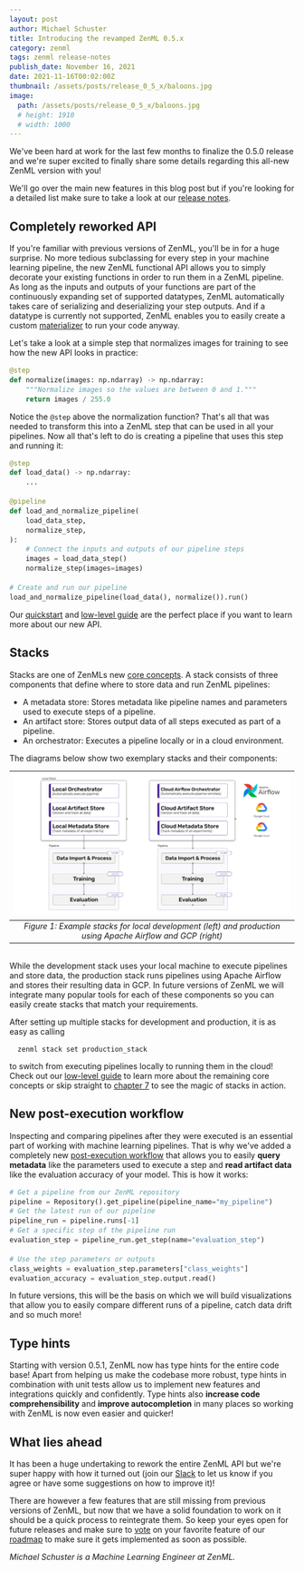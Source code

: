 ```yaml
---
layout: post
author: Michael Schuster
title: Introducing the revamped ZenML 0.5.x
category: zenml
tags: zenml release-notes
publish_date: November 16, 2021
date: 2021-11-16T00:02:00Z
thumbnail: /assets/posts/release_0_5_x/baloons.jpg
image:
  path: /assets/posts/release_0_5_x/baloons.jpg
  # height: 1910
  # width: 1000
---
```



We've been hard at work for the last few months to finalize the 0.5.0 release and we're super excited to finally share some details regarding this all-new ZenML version with you!

We'll go over the main new features in this blog post but if you're looking for a detailed list make sure to take a look at our [release notes](https://github.com/zenml-io/zenml/blob/main/RELEASE_NOTES.md).

## Completely reworked API

If you're familiar with previous versions of ZenML, you'll be in for a huge surprise. 
No more tedious subclassing for every step in your machine learning pipeline, the new ZenML functional API allows you to simply decorate your existing functions in order to run them in a ZenML pipeline.
As long as the inputs and outputs of your functions are part of the continuously expanding set of supported datatypes, ZenML automatically takes care of serializing and deserializing your step outputs.
And if a datatype is currently not supported, ZenML enables you to easily create a custom [materializer](https://docs.zenml.io/framework-design#using-materializers-to-abstract-away-serialization-and-deserialization-logic) to run your code anyway.

Let's take a look at a simple step that normalizes images for training to see how the new API looks in practice:
```python
@step
def normalize(images: np.ndarray) -> np.ndarray:
    """Normalize images so the values are between 0 and 1."""
    return images / 255.0
```

Notice the `@step` above the normalization function? That's all that was needed to transform this into a ZenML step that can be used in all your pipelines.
Now all that's left to do is creating a pipeline that uses this step and running it:
```python
@step
def load_data() -> np.ndarray:
    ...

@pipeline
def load_and_normalize_pipeline(
    load_data_step,
    normalize_step,
):
    # Connect the inputs and outputs of our pipeline steps
    images = load_data_step()
    normalize_step(images=images)

# Create and run our pipeline
load_and_normalize_pipeline(load_data(), normalize()).run()
```

Our [quickstart](https://docs.zenml.io/quickstart-guide) and [low-level guide](https://docs.zenml.io/guides/low-level-api) are the perfect place if you want to learn more about our new API.

## Stacks

Stacks are one of ZenMLs new [core concepts](https://docs.zenml.io/core-concepts). A stack consists of three components that define where to store data and run ZenML pipelines:  
- A metadata store: Stores metadata like pipeline names and parameters used to execute steps of a pipeline.
- An artifact store: Stores output data of all steps executed as part of a pipeline.
- An orchestrator: Executes a pipeline locally or in a cloud environment.

The diagrams below show two exemplary stacks and their components:

| ![Development and production stack](../assets/posts/release_0_5_x/stacks.png) |
|:--:|
| *Figure 1: Example stacks for local development (left) and production using Apache Airflow and GCP (right)* |  
  
<br>
While the development stack uses your local machine to execute pipelines and store data, the production stack runs pipelines using Apache Airflow and stores their resulting data in GCP.
In future versions of ZenML we will integrate many popular tools for each of these components so you can easily create stacks that match your requirements.

After setting up multiple stacks for development and production, it is as easy as calling 
```
  zenml stack set production_stack
```
to switch from executing pipelines locally to running them in the cloud!
Check out our [low-level guide](https://docs.zenml.io/guides/low-level-api) to learn more about the remaining core concepts or skip straight to [chapter 7](https://docs.zenml.io/guides/low-level-api/chapter-7) to see the magic of stacks in action. 

## New post-execution workflow

Inspecting and comparing pipelines after they were executed is an essential part of working with machine learning pipelines.
That is why we've added a completely new [post-execution workflow]((https://docs.zenml.io/guides/post-execution-workflow)) that allows you to easily **query metadata** like the parameters used to execute a step and **read artifact data** like the evaluation accuracy of your model.
This is how it works:
```python
# Get a pipeline from our ZenML repository
pipeline = Repository().get_pipeline(pipeline_name="my_pipeline")
# Get the latest run of our pipeline
pipeline_run = pipeline.runs[-1]
# Get a specific step of the pipeline run
evaluation_step = pipeline_run.get_step(name="evaluation_step")

# Use the step parameters or outputs
class_weights = evaluation_step.parameters["class_weights"]
evaluation_accuracy = evaluation_step.output.read()
```
In future versions, this will be the basis on which we will build visualizations that allow you to easily compare different runs of a pipeline, catch data drift and so much more!

## Type hints

Starting with version 0.5.1, ZenML now has type hints for the entire code base! 
Apart from helping us make the codebase more robust, type hints in combination with unit tests allow us to implement new features and integrations quickly and confidently.
Type hints also **increase code comprehensibility** and **improve autocompletion** in many places so working with ZenML is now even easier and quicker!

## What lies ahead

It has been a huge undertaking to rework the entire ZenML API but we're super happy with how it turned out (join our [Slack](https://zenml.io/slack-invite/) to let us know if you agree or have some suggestions on how to improve it)!

There are however a few features that are still missing from previous versions of ZenML, but now that we have a solid foundation to work on it should be a quick process to reintegrate them. So keep your eyes open for future releases and make sure to [vote](https://github.com/zenml-io/zenml/discussions/categories/roadmap) on your favorite feature of our [roadmap](https://zenml.io/roadmap) to make sure it gets implemented as soon as possible.

*Michael Schuster is a Machine Learning Engineer at ZenML.*